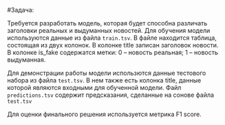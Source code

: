 #Задача:

Требуется разработать модель, которая будет способна различать заголовки реальных и выдуманных новостей.
Для обучения модели используются данные из файла `train.tsv`. В файле находится таблица, состоящая из двух колонок. 
В колонке title записан заголовок новости. В колонке is_fake содержатся метки: 0 – новость реальная; 1 – новость выдуманная.

Для демонстрации работы модели использются данные тестового набора из файла `test.tsv`. 
В нем также есть колонка title, данные которой являются входными для обученной модели.
Файл `predictions.tsv` содержит предсказания, сделанные на сонове файла `test.tsv`

Для оценки финального решения используется метрика F1 score.
